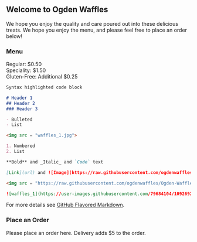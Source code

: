 ## Welcome to Ogden Waffles

We hope you enjoy the quality and care poured out into these delicious treats. We hope you enjoy the menu, and please feel free to place an order below!

### Menu

Regular: $0.50
<br>
Speciality: $1.50
<br>
Gluten-Free: Additional $0.25

```markdown
Syntax highlighted code block

# Header 1
## Header 2
### Header 3

- Bulleted
- List

<img src = "waffles_1.jpg">

1. Numbered
2. List

**Bold** and _Italic_ and `Code` text

[Link](url) and ![Image](https://raw.githubusercontent.com/ogdenwaffles/Ogden-Waffles/main/waffles_1.jpg)

<img src = "https://raw.githubusercontent.com/ogdenwaffles/Ogden-Waffles/main/waffles_1.jpg")

![waffles_1](https://user-images.githubusercontent.com/79684104/109269201-27d86100-77da-11eb-888d-3b88209ad945.jpg)

```

For more details see [GitHub Flavored Markdown](https://guides.github.com/features/mastering-markdown/).


### Place an Order

Please place an order here. Delivery adds $5 to the order. 
